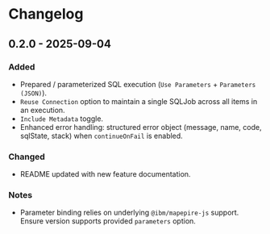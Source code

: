 # Changelog

## 0.2.0 - 2025-09-04
### Added
- Prepared / parameterized SQL execution (`Use Parameters` + `Parameters (JSON)`).
- `Reuse Connection` option to maintain a single SQLJob across all items in an execution.
- `Include Metadata` toggle.
- Enhanced error handling: structured error object (message, name, code, sqlState, stack) when `continueOnFail` is enabled.

### Changed
- README updated with new feature documentation.

### Notes
- Parameter binding relies on underlying `@ibm/mapepire-js` support. Ensure version supports provided `parameters` option.

